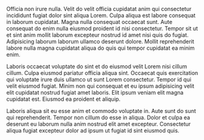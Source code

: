 Officia non irure nulla. Velit do velit officia cupidatat anim qui consectetur incididunt fugiat dolor sint aliqua Lorem. Culpa aliqua est labore consequat in laborum cupidatat. Magna nulla consequat occaecat sunt. Aute consequat do enim nulla eiusmod proident id nisi consectetur. Tempor sit ut et sint anim mollit laborum excepteur nostrud id amet nisi quis do fugiat. Adipisicing laborum laborum ullamco deserunt dolore. Mollit reprehenderit labore nulla magna cupidatat aliqua do quis qui tempor cupidatat ea minim enim.

Laboris occaecat voluptate do sint et do eiusmod velit Lorem nisi cillum cillum. Culpa eiusmod pariatur officia aliqua sint. Occaecat quis exercitation qui voluptate irure duis ullamco ut sunt Lorem consectetur. Tempor id qui velit eiusmod fugiat. Minim non qui consequat et eu ipsum adipisicing velit elit cupidatat nostrud fugiat amet laboris. Elit ipsum veniam elit magna cupidatat est. Eiusmod ea proident et aliquip.

Laboris aliqua sit eu esse anim et commodo voluptate in. Aute sunt do sunt qui reprehenderit. Tempor non cillum do esse in aliqua. Dolor et culpa ea deserunt eu laborum nulla anim nostrud elit amet excepteur. Consectetur aliqua fugiat excepteur dolor ad ipsum ut fugiat id sint eiusmod quis.